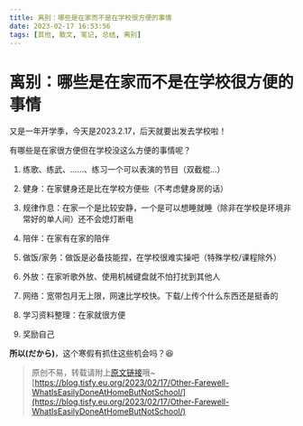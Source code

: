 ```yaml
---
title: 离别：哪些是在家而不是在学校很方便的事情
date: 2023-02-17 16:53:56
tags: [其他, 散文, 笔记, 总结, 离别]
---
```


# 离别：哪些是在家而不是在学校很方便的事情

又是一年开学季，今天是2023.2.17，后天就要出发去学校啦！

有哪些是在家很方便但在学校没这么方便的事情呢？

1. 练歌、练武、......、练习一个可以表演的节目（双截棍...）

2. 健身：在家健身还是比在学校方便些（不考虑健身房的话）

3. 规律作息：在家一个是比较安静，一个是可以想睡就睡（除非在学校是环境非常好的单人间）还不会熄灯断电

4. 陪伴：在家有在家的陪伴

5. 做饭/家务：做饭是必备技能捏，在学校很难实操吧（特殊学校/课程除外）

6. 外放：在家听歌外放、使用机械键盘就不怕打扰到其他人

7. 网络：宽带包月无上限，网速比学校快。下载/上传个什么东西还是挺香的

8. 学习资料整理：在家就很方便

9. 奖励自己

**所以(だから)**，这个寒假有抓住这些机会吗？😆


> 原创不易，转载请附上[原文链接](https://blog.tisfy.eu.org/2023/02/17/Other-Farewell-WhatIsEasilyDoneAtHomeButNotSchool/)哦~
> [https://blog.tisfy.eu.org/2023/02/17/Other-Farewell-WhatIsEasilyDoneAtHomeButNotSchool/](https://blog.tisfy.eu.org/2023/02/17/Other-Farewell-WhatIsEasilyDoneAtHomeButNotSchool/)
